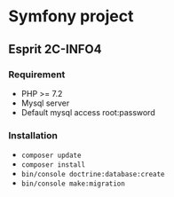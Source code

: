 # Symfony project

## Esprit 2C-INFO4

### Requirement

* PHP >= 7.2
* Mysql server
* Default mysql access root:password

### Installation

* ``` composer update ```
* ``` composer install ```
* ``` bin/console doctrine:database:create ```
* ``` bin/console make:migration ```
